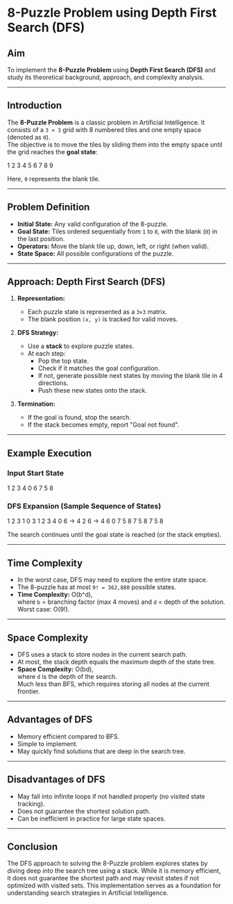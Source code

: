 # 8-Puzzle Problem using Depth First Search (DFS)

## Aim
To implement the **8-Puzzle Problem** using **Depth First Search (DFS)** and study its theoretical background, approach, and complexity analysis.

---

## Introduction
The **8-Puzzle Problem** is a classic problem in Artificial Intelligence. It consists of a `3 × 3` grid with 8 numbered tiles and one empty space (denoted as `0`).  
The objective is to move the tiles by sliding them into the empty space until the grid reaches the **goal state**:

1 2 3 
4 5 6
7 8 9



Here, `0` represents the blank tile.

---

## Problem Definition
- **Initial State:** Any valid configuration of the 8-puzzle.
- **Goal State:** Tiles ordered sequentially from `1` to `8`, with the blank (`0`) in the last position.
- **Operators:** Move the blank tile up, down, left, or right (when valid).
- **State Space:** All possible configurations of the puzzle.

---

## Approach: Depth First Search (DFS)

1. **Representation:**
   - Each puzzle state is represented as a `3×3` matrix.
   - The blank position `(x, y)` is tracked for valid moves.

2. **DFS Strategy:**
   - Use a **stack** to explore puzzle states.
   - At each step:
     - Pop the top state.
     - Check if it matches the goal configuration.
     - If not, generate possible next states by moving the blank tile in 4 directions.
     - Push these new states onto the stack.

3. **Termination:**
   - If the goal is found, stop the search.
   - If the stack becomes empty, report "Goal not found".

---

## Example Execution

### Input Start State


1 2 3
4 0 6
7 5 8



### DFS Expansion (Sample Sequence of States)

1 2 3 1 0 3 1 2 3
4 0 6 -> 4 2 6 -> 4 6 0
7 5 8 7 5 8 7 5 8



The search continues until the goal state is reached (or the stack empties).

---

## Time Complexity
- In the worst case, DFS may need to explore the entire state space.
- The 8-puzzle has at most `9! = 362,880` possible states.
- **Time Complexity:** O(b^d),  
  where `b` = branching factor (max 4 moves) and `d` = depth of the solution.  
  Worst case: O(9!).

---

## Space Complexity
- DFS uses a stack to store nodes in the current search path.
- At most, the stack depth equals the maximum depth of the state tree.
- **Space Complexity:** O(bd),  
  where `d` is the depth of the search.  
  Much less than BFS, which requires storing all nodes at the current frontier.

---

## Advantages of DFS
- Memory efficient compared to BFS.
- Simple to implement.
- May quickly find solutions that are deep in the search tree.

---

## Disadvantages of DFS
- May fall into infinite loops if not handled properly (no visited state tracking).
- Does not guarantee the shortest solution path.
- Can be inefficient in practice for large state spaces.

---

## Conclusion
The DFS approach to solving the 8-Puzzle problem explores states by diving deep into the search tree using a stack. While it is memory efficient, it does not guarantee the shortest path and may revisit states if not optimized with visited sets. This implementation serves as a foundation for understanding search strategies in Artificial Intelligence.
